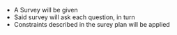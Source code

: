 - A Survey will be given
 - Said survey will ask each question, in turn
 - Constraints described in the surey plan will be applied

